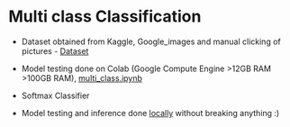 # Multi class Classification
* Dataset obtained from Kaggle, Google_images and manual clicking of pictures - [Dataset](https://drive.google.com/open?id=1olOGcwvplO4enCL0pMsyB04C8BvWZVuz)

* Model testing done on Colab (Google Compute Engine >12GB RAM >100GB RAM), [multi_class.ipynb](https://drive.google.com/open?id=19Hqh9BiE5ziKzftuaDTw796_so2SQ2kv)
* Softmax Classifier
* Model testing and inference done [locally](https://drive.google.com/open?id=19IunNDU7l65StLmFrnFO4UVlTuzRhCyn) without breaking anything :) 
